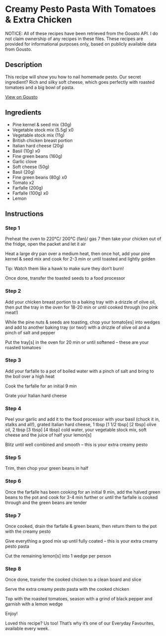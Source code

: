 # Creamy Pesto Pasta With Tomatoes & Extra Chicken

NOTICE: All of these recipes have been retrieved from the Gousto API. I do not claim ownership of any recipes in these files. These recipes are provided for informational purposes only, based on publicly available data from Gousto.

## Description

This recipe will show you how to nail homemade pesto. Our secret ingredient? Rich and silky soft cheese, which goes perfectly with roasted tomatoes and a big bowl of pasta. 

[View on Gousto](https://www.gousto.co.uk/recipes/cookbook/extra-creamy-pesto-pasta-with-roasted-tomatoes-with-extra-chicken)

## Ingredients

- Pine kernel & seed mix (30g)
- Vegetable stock mix (5.5g) x0
- Vegetable stock mix (11g)
- British chicken breast portion
- Italian hard cheese (20g)
- Basil (10g) x0
- Fine green beans (160g)
- Garlic clove
- Soft cheese (50g)
- Basil (20g)
- Fine green beans (80g) x0
- Tomato x2
- Farfalle (200g)
- Farfalle (100g) x0
- Lemon

## Instructions


### Step 1

Preheat the oven to 220°C/ 200°C (fan)/ gas 7 then take your chicken out of the fridge, open the packet and let it air

Heat a large dry pan over a medium heat, then once hot, add your pine kernel & seed mix and cook for 2-3 min or until toasted and lightly golden

Tip: Watch them like a hawk to make sure they don’t burn!

Once done, transfer the toasted seeds to a food processor


### Step 2

Add your chicken breast portion to a baking tray with a drizzle of olive oil, then put the tray in the oven for 18-20 min or until cooked through (no pink meat!)

While the pine nuts & seeds are toasting, chop your tomato[es] into wedges and add to another baking tray (or two!) with a drizzle of olive oil and a pinch of salt and pepper

Put the tray[s] in the oven for 20 min or until softened – these are your roasted tomatoes


### Step 3

Add your farfalle to a pot of boiled water with a pinch of salt and bring to the boil over a high heat

Cook the farfalle for an initial 9 min

Grate your Italian hard cheese


### Step 4

Peel your garlic and add it to the food processor with your basil (chuck it in, stalks and all!), grated Italian hard cheese, 1 tbsp<span class="text-danger"> <span class="text-purple">[1 1/2 tbsp]</span> [2 tbsp]</span> olive oil, 2 tbsp <span class="text-purple">[3 tbsp]<span class="text-danger"> </span>[4 tbsp] </span>cold water, your vegetable stock mix, soft cheese and the juice of half your lemon[s]

Blitz until well combined and smooth – this is your extra creamy pesto


### Step 5

Trim, then chop your green beans in half


### Step 6

Once the farfalle has been cooking for an initial 9 min, add the halved green beans to the pot and cook for 3-4 min further or until the farfalle is cooked through and the green beans are tender


### Step 7

Once cooked, drain the farfalle & green beans, then return them to the pot with the creamy pesto

Give everything a good mix up until fully coated – this is your extra creamy pesto pasta

Cut the remaining lemon[s] into 1 wedge per person

### Step 8

Once done, transfer the cooked chicken to a clean board and slice

Serve the extra creamy pesto pasta with the cooked chicken

Top with the roasted tomatoes, season with a grind of black pepper and garnish with a lemon wedge

Enjoy!

<span class="text-danger">Loved this recipe? Us too! That’s why it’s one of our Everyday Favourites, available every week.</span>

